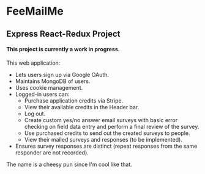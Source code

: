 # FeeMailMe
## Express React-Redux Project 
#### This project is currently a work in progress.

This web application:
- Lets users sign up via Google OAuth.
- Maintains MongoDB of users.
- Uses cookie management.
- Logged-in users can:
  - Purchase application credits via Stripe.
  - View their available credits in the Header bar.
  - Log out.
  - Create custom yes/no answer email surveys with basic error checking on field data entry and perform a final review of the survey.
  - Use purchased credits to send out the created surveys to people.
  - View their mailed surveys and responses (to be implemented).
- Ensures survey responses are distinct (repeat responses from the same responder are not recorded).

The name is a cheesy pun since I'm cool like that.
